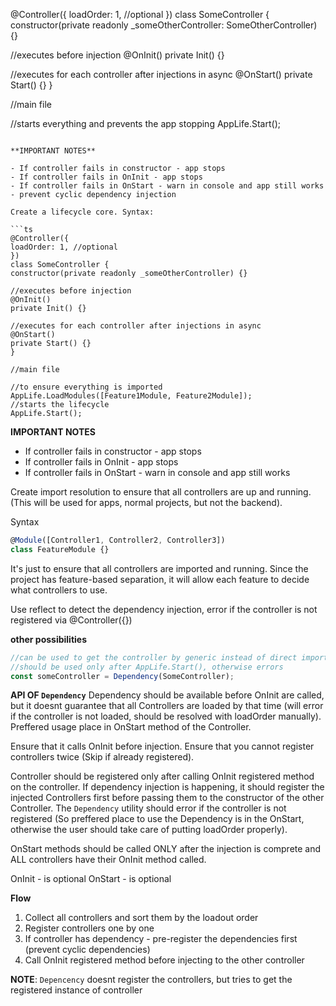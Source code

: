 @Controller({
loadOrder: 1, //optional
})
class SomeController {
constructor(private readonly \_someOtherController: SomeOtherController) {}

//executes before injection
@OnInit()
private Init() {}

//executes for each controller after injections in async
@OnStart()
private Start() {}
}

//main file

//starts everything and prevents the app stopping
AppLife.Start();

````

**IMPORTANT NOTES**

- If controller fails in constructor - app stops
- If controller fails in OnInit - app stops
- If controller fails in OnStart - warn in console and app still works
- prevent cyclic dependency injection

Create a lifecycle core. Syntax:

```ts
@Controller({
loadOrder: 1, //optional
})
class SomeController {
constructor(private readonly _someOtherController) {}

//executes before injection
@OnInit()
private Init() {}

//executes for each controller after injections in async
@OnStart()
private Start() {}
}

//main file

//to ensure everything is imported
AppLife.LoadModules([Feature1Module, Feature2Module]);
//starts the lifecycle
AppLife.Start();
````

**IMPORTANT NOTES**

- If controller fails in constructor - app stops
- If controller fails in OnInit - app stops
- If controller fails in OnStart - warn in console and app still works

Create import resolution to ensure that all controllers are up and running. (This will be used for apps, normal projects, but not the backend).

Syntax

```ts
@Module([Controller1, Controller2, Controller3])
class FeatureModule {}
```

It's just to ensure that all controllers are imported and running. Since the project has feature-based separation, it will allow each feature to decide what controllers to use.

Use reflect to detect the dependency injection, error if the controller is not registered via @Controller({})

**other possibilities**

```ts
//can be used to get the controller by generic instead of direct import (will allow to prevent cyclic dependencies)
//should be used only after AppLife.Start(), otherwise errors
const someController = Dependency(SomeController);
```

**API OF `Dependency`**
Dependency should be available before OnInit are called, but it doesnt guarantee that all Controllers are loaded by that time (will error if the controller is not loaded, should be resolved with loadOrder manually). Preffered usage place in OnStart method of the Controller.

Ensure that it calls OnInit before injection.
Ensure that you cannot register controllers twice (Skip if already registered).

Controller should be registered only after calling OnInit registered method on the controller. If dependency injection is happening, it should register the injected Controllers first before passing them to the constructor of the other Controller. The `Dependency` utility should error if the controller is not registered (So preffered place to use the Dependency is in the OnStart, otherwise the user should take care of putting loadOrder properly).

OnStart methods should be called ONLY after the injection is comprete and ALL controllers have their OnInit method called.

OnInit - is optional
OnStart - is optional

**Flow**

1. Collect all controllers and sort them by the loadout order
2. Register controllers one by one
3. If controller has dependency - pre-register the dependencies first (prevent cyclic dependencies)
4. Call OnInit registered method before injecting to the other controller

**NOTE**: `Depencency` doesnt register the controllers, but tries to get the registered instance of controller
